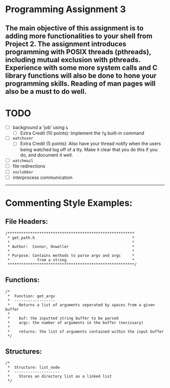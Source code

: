 # Programming Assignment 3
The main objective of this assignment is to adding more functionalities to your
shell from Project 2.  The assignment introduces programming with POSIX threads
(pthreads), including mutual exclusion with pthreads. Experience with some more
system calls and C library functions will also be done to hone your programming
skills. Reading of man pages will also be a must to do well. 
---
# TODO
* [ ] background a 'job' using `&`
    * [ ] Extra Credit (10 points): Implement the `fg` built-in command
* [ ] `watchuser`
    * [ ] Extra Credit (5 points): Also have your thread notify when the users
      being watched log off of a tty. Make it clear that you do this if you do,
      and document it well.
* [ ] `watchmail`
* [ ] file redirections
* [ ] `noclobber`
* [ ] interprocess communication 

---
# Commenting Style Examples:
## File Headers:
```
/********************************************************
 * get_path.h                                           *
 *                                                      *
 * Author:  Connor, Onweller                            *
 *                                                      *
 * Purpose: Contains methods to parse argv and argc     *
 *            from a string                             *
 ********************************************************/
 ```
## Functions:
```
/*
 *  Function: get_argv
 *  ------------------
 *    Returns a list of arguments seperated by spaces from a given buffer
 *
 *    buf: the inputted string buffer to be parsed
 *    argc: the number of arguments in the buffer (necissary)
 *
 *    returns: the list of arguments contained within the input buffer
 */
```
## Structures:
```
/*
 *  Structure: list_node
 *  --------------------
 *    Stores an directory list as a linked list
 */
 ```
